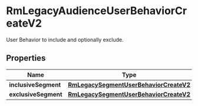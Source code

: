 

# RmLegacyAudienceUserBehaviorCreateV2

User Behavior to include and optionally exclude.

## Properties

| Name | Type | Description | Notes |
|------------ | ------------- | ------------- | -------------|
|**inclusiveSegment** | [**RmLegacySegmentUserBehaviorCreateV2**](RmLegacySegmentUserBehaviorCreateV2.md) |  |  |
|**exclusiveSegment** | [**RmLegacySegmentUserBehaviorCreateV2**](RmLegacySegmentUserBehaviorCreateV2.md) |  |  [optional] |



